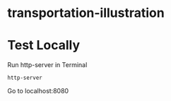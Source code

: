 # transportation-illustration

# Test Locally
Run http-server in Terminal
    
    http-server
    
Go to localhost:8080
